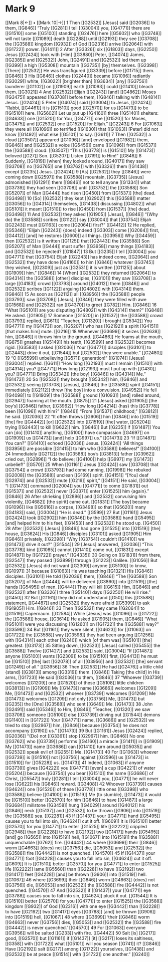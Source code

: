 # Mark 9
[[Mark 8|←]] • [[Mark 10|→]]
1 Then [[G2532]] [Jesus] said [[G2036]] to them, [[G846]] “Truly [[G281]] I tell [[G3004]] you, [[G4771]] there are [[G1510]] some [[G5100]] standing [[G2476]] here [[G5602]] who [[G3748]] will not taste [[G1089]] death [[G2288]] until [[G2193]] they see [[G3708]] the [[G3588]] kingdom [[G932]] of God [[G2316]] arrive [[G2064]] with [[G1722]] power. [[G1411]] 
2 After [[G3326]] six [[G1803]] days, [[G2250]] Jesus [[G2424]] took with [Him] [[G3880]] Peter, [[G4074]] James, [[G2385]] and [[G2532]] John, [[G2491]] and [[G2532]] led them up [[G399]] a high [[G5308]] mountain [[G3735]] [by] themselves. [[G2398]] [There] [[G2532]] He was transfigured [[G3339]] before [[G1715]] them. [[G846]] 
3 His [[G846]] clothes [[G2440]] became [[G1096]] radiantly [[G3029]] white, [[G3022]] [brighter than] [[G3634]] [any] [[G3756]] launderer [[G1102]] on [[G1909]] earth [[G1093]] could [[G1410]] bleach them. [[G3021]] 
4 And [[G2532]] Elijah [[G2243]] [and] [[G4862]] Moses [[G3475]] appeared [[G3708]] before them, [[G846]] talking with [[G4814]] Jesus. [[G2424]] 
5 Peter [[G4074]] said [[G3004]] to Jesus, [[G2424]] “Rabbi, [[G4461]] it is [[G1510]] good [[G2570]] for us [[G1473]] to be [[G1510]] here. [[G5602]] Let us put up [[G4160]] three [[G5140]] shelters: [[G4633]] one [[G1520]] for You, [[G4771]] one [[G1520]] for Moses, [[G3475]] and [[G2532]] one [[G1520]] for Elijah.” [[G2243]] 
6 For [[G1063]] they were all [[G1096]] so terrified [[G1630]] that [[G1063]] [Peter] did not know [[G1492]] what else [[G5101]] to say. [[G611]] 
7 Then [[G2532]] a cloud [[G3507]] appeared [[G1096]] [and] enveloped [[G1982]] them, [[G846]] and [[G2532]] a voice [[G5456]] came [[G1096]] from [[G1537]] the [[G3588]] cloud: [[G3507]] “This [[G3778]] is [[G1510]] My [[G1473]] beloved [[G27]] Son. [[G5207]] Listen [[G191]] to Him!” [[G846]] 
8 Suddenly, [[G1819]] [when] they looked around, [[G4017]] they saw [[G3708]] no [[G3765]] one [[G3762]] with [[G3326]] them [[G1438]] except [[G235]] Jesus. [[G2424]] 
9 [As] [[G2532]] they [[G846]] were coming down [[G2597]] the [[G3588]] mountain, [[G3735]] [Jesus] admonished [[G1291]] them [[G846]] not to tell anyone [[G1334]] what [[G3739]] they had seen [[G3708]] until [[G3752]] the [[G3588]] Son [[G5207]] of Man [[G444]] had risen [[G450]] from [[G1537]] [the] dead. [[G3498]] 
10 [So] [[G2532]] they kept [[G2902]] this [[G3588]] matter [[G3056]] to [[G4314]] themselves, [[G1438]] discussing [[G4802]] what [[G5101]] it meant [[G1510]] to rise [[G450]] from [[G1537]] [the] dead. [[G3498]] 
11 And [[G2532]] they asked [[G1905]] [Jesus], [[G846]] “{Why do} the [[G3588]] scribes [[G1122]] say [[G3004]] that [[G3754]] Elijah [[G2243]] must [[G1163]] come [[G2064]] first?” [[G4412]] 
12 He replied, [[G5346]] “Elijah [[G2243]] {does} indeed [[G3303]] come [[G2064]] first, [[G4412]] [and] he restores [[G600]] all things. [[G3956]] Why [[G4459]] then [[G2532]] is it written [[G1125]] that [[G2443]] the [[G3588]] Son [[G5207]] of Man [[G444]] must suffer [[G3958]] many things [[G4183]] and [[G2532]] be rejected? [[G1847]] 
13 But [[G235]] I tell [[G3004]] you [[G4771]] that [[G3754]] Elijah [[G2243]] has indeed come, [[G2064]] and [[G2532]] they have done [[G4160]] to him [[G846]] whatever [[G3745]] they wished, [[G2309]] just as [[G2531]] it is written [[G1125]] about [[G1909]] him.” [[G846]] 
14 [When] [[G2532]] they returned [[G2064]] to [[G4314]] the [[G3588]] [other] disciples, [[G3101]] they saw [[G3708]] a large [[G4183]] crowd [[G3793]] around [[G4012]] them [[G846]] and [[G2532]] scribes [[G1122]] arguing [[G4802]] with [[G4314]] them. [[G846]] 
15 As soon as [[G2112]] all [[G3956]] the [[G3588]] people [[G3793]] saw [[G3708]] [Jesus], [[G846]] they were filled with awe [[G1568]] and [[G2532]] ran [[G4370]] to greet [[G782]] Him. [[G846]] 
16 “What [[G5101]] are you disputing [[G4802]] with [[G4314]] them?” [[G848]] He asked. [[G1905]] 
17 Someone [[G1520]] in [[G1537]] the [[G3588]] crowd [[G3793]] replied, [[G611]] “Teacher, [[G1320]] I brought [[G5342]] You [[G4771]] my [[G1473]] son, [[G5207]] who has [[G2192]] a spirit [[G4151]] [that makes him] mute. [[G216]] 
18 Whenever [[G3699]] it seizes [[G2638]] him, [[G846]] it throws him to the ground. [[G4486]] He foams at the mouth, [[G875]] gnashes [[G5149]] his teeth, [[G3599]] and [[G2532]] becomes rigid. [[G3583]] I asked [[G2036]] Your [[G4771]] disciples [[G3101]] to [[G2443]] drive it out, [[G1544]] but [[G2532]] they were unable.” [[G2480]] 
19 “O [[G5599]] unbelieving [[G571]] generation!” [[G1074]] [Jesus] [[G3004]] replied. [[G611]] “How long [[G2193]] must I remain [[G1510]] with [[G4314]] you? [[G4771]] How long [[G2193]] must I put up with [[G430]] you? [[G4771]] Bring [[G5342]] [the boy] [[G846]] to [[G4314]] Me.” [[G1473]] 
20 So [[G2532]] they brought [[G5342]] him, [[G846]] and [[G2532]] seeing [[G3708]] [Jesus], [[G846]] the [[G3588]] spirit [[G4151]] immediately [[G2112]] threw [the boy] into a convulsion. [[G4952]] He fell [[G4098]] to [[G1909]] the [[G3588]] ground [[G1093]] [and] rolled around, [[G2947]] foaming at the mouth. [[G875]] 
21 [Jesus] asked [[G1905]] [the boy’s] [[G846]] father, [[G3962]] “How long [[G4214]] {has} this [[G3778]] been [[G1096]] with him?” [[G846]] “From [[G1537]] childhood,” [[G3812]] he said. [[G2036]] 
22 “It often throws [[G906]] him [[G846]] into [[G1519]] [the] fire [[G4442]] [or] [[G2532]] into [[G1519]] [the] water, [[G5204]] trying [[G2443]] to kill [[G622]] him. [[G846]] But [[G235]] if [[G1487]] You can [do] [[G1410]] anything, [[G5100]] have compassion [[G4697]] on [[G1909]] us [[G1473]] [and] help [[G997]] us.” [[G1473]] 
23 “If [[G1487]] You can?” [[G1410]] echoed [[G2036]] Jesus. [[G2424]] “All things [[G3956]] are possible [[G1415]] to him who [[G3588]] believes!” [[G4100]] 
24 Immediately [[G2112]] the [[G3588]] boy’s [[G3813]] father [[G3962]] cried out, [[G2896]] “I do believe; [[G4100]] help [[G997]] my [[G1473]] unbelief!” [[G570]] 
25 When [[G1161]] Jesus [[G2424]] saw [[G3708]] that [[G3754]] a crowd [[G3793]] had come running, [[G1998]] He rebuked [[G2008]] the [[G3588]] unclean [[G169]] spirit. [[G4151]] “[You] deaf [[G2974]] and [[G2532]] mute [[G216]] spirit,” [[G4151]] He said, [[G3004]] “I [[G1473]] command [[G2004]] you [[G4771]] to come [[G1831]] out [[G1537]] and [[G2532]] never [[G3371]] enter [[G1525]] him {again}.” [[G846]] 
26 After shrieking [[G2896]] and [[G2532]] convulsing him violently, [[G4682]] [the spirit] came out. [[G1831]] [The boy] became [[G1096]] like [[G5616]] a corpse, [[G3498]] so that [[G5620]] many [[G4183]] said, [[G3004]] “He is dead.” [[G599]] 
27 But [[G1161]] Jesus [[G2424]] took [[G2902]] him [[G846]] by the [[G3588]] hand [[G5495]] [and] helped him to his feet, [[G1453]] and [[G2532]] he stood up. [[G450]] 
28 After [[G2532]] [Jesus] [[G846]] had gone [[G1525]] into [[G1519]] [the] house, [[G3624]] His [[G846]] disciples [[G3101]] asked [[G1905]] Him [[G846]] privately, [[G2398]] “Why [[G3754]] couldn’t [[G1410]] we [[G1473]] drive it out?” [[G1544]] 
29 [Jesus] answered, [[G2036]] “This [[G3778]] kind [[G1085]] cannot [[G1410]] come out, [[G1831]] except [[G1487]] by [[G1722]] prayer.” [[G4335]] 
30 Going on [[G1831]] from there, [[G2547]] they passed [[G3899]] through [[G1223]] Galilee. [[G1056]] But [[G2532]] [Jesus] did not want [[G2309]] anyone [[G5100]] to know, [[G1097]] 
31 because [[G1063]] He was teaching [[G1321]] His [[G846]] disciples. [[G3101]] He told [[G2036]] them, [[G846]] “The [[G3588]] Son [[G5207]] of Man [[G444]] will be delivered [[G3860]] into [[G1519]] [the] hands [[G5495]] of men. [[G444]] They will kill [[G615]] Him, [[G846]] and [[G2532]] after [[G3326]] three [[G5140]] days [[G2250]] He will rise.” [[G450]] 
32 But [[G1161]] they did not understand [[G50]] this [[G3588]] statement, [[G4487]] and [[G2532]] they were afraid [[G5399]] to ask [[G1905]] Him. [[G846]] 
33 Then [[G2532]] they came [[G2064]] to [[G1519]] Capernaum. [[G2584]] While [Jesus] was [[G1096]] in [[G1722]] the [[G3588]] house, [[G3614]] He asked [[G1905]] them, [[G846]] “What [[G5101]] were you discussing [[G1260]] on [[G1722]] the [[G3588]] way?” [[G3598]] 
34 But [[G1161]] they were silent, [[G4623]] for [[G1063]] on [[G1722]] the [[G3588]] way [[G3598]] they had been arguing [[G1256]] with [[G4314]] each other [[G240]] which [of them was] [[G5101]] [the] greatest. [[G3173]] 
35 Sitting down, [[G2523]] [Jesus] called [[G5455]] the [[G3588]] Twelve [[G1427]] and [[G2532]] said, [[G3004]] “If [[G1487]] anyone [[G5100]] wants [[G2309]] to be [[G1510]] first, [[G4413]] he must be [[G1510]] [the] last [[G2078]] of all [[G3956]] and [[G2532]] [the] servant [[G1249]] of all.” [[G3956]] 
36 Then [[G2532]] He had [[G2476]] a little child {stand} [[G3813]] among [[G3319]] them. [[G846]] Taking [the child] in His arms, [[G1723]] He said [[G2036]] to them, [[G846]] 
37 “Whoever [[G3739]] welcomes [[G1209]] one [[G1520]] of these [[G5108]] little children [[G3813]] in [[G1909]] My [[G1473]] name [[G3686]] welcomes [[G1209]] Me, [[G1473]] and [[G2532]] whoever [[G3739]] welcomes [[G1209]] Me [[G1473]] welcomes [[G1209]] not only [[G3756]] Me, [[G1473]] but [[G235]] the [One] [[G3588]] who sent [[G649]] Me. [[G1473]] 
38 John [[G2491]] said [[G5346]] to Him, [[G846]] “Teacher, [[G1320]] we saw [[G3708]] someone [[G5100]] else [[G3739]] driving out [[G1544]] demons [[G1140]] in [[G1722]] Your [[G4771]] name, [[G3686]] and [[G2532]] we tried to stop [[G2967]] him, [[G846]] because [[G3754]] he does not accompany [[G190]] us.” [[G1473]] 
39 But [[G1161]] Jesus [[G2424]] replied, [[G2036]] “{Do} not [[G3361]] stop [[G2967]] him. [[G846]] No one [[G3762]] who [[G3739]] performs [[G4160]] a miracle [[G1411]] in [[G1909]] My [[G1473]] name [[G3686]] can [[G1410]] turn around [[G5035]] and [[G2532]] speak evil of [[G2551]] Me. [[G1473]] 
40 For [[G1063]] whoever [[G3739]] is [[G1510]] not [[G3756]] against [[G2596]] us [[G1473]] is [[G1510]] for [[G5228]] us. [[G1473]] 
41 Indeed, [[G1063]] if anyone [[G3739]] gives [[G4222]] you [[G4771]] [even] a cup [[G4221]] of water [[G5204]] because [[G3754]] you bear [[G1510]] the name [[G3686]] of Christ, [[G5547]] truly [[G281]] I tell [[G3004]] you, [[G4771]] he will never lose [[G622]] his [[G846]] reward. [[G3408]] 
42 Whoever [[G3739]] causes [[G4624]] one [[G1520]] of these [[G3778]] little ones [[G3398]] who [[G3588]] believe [[G4100]] in [[G1519]] Me {to stumble}, [[G1473]] it would be [[G1510]] better [[G2570]] for him [[G846]] to have [[G1487]] a large [[G3684]] millstone [[G3458]] hung [[G4029]] around [[G4012]] his [[G846]] neck [[G5137]] and [[G2532]] to be thrown [[G906]] into [[G1519]] the [[G3588]] sea. [[G2281]] 
43 If [[G1437]] your [[G4771]] hand [[G5495]] causes you to fall into sin, [[G4624]] cut it off. [[G609]] It is [[G1510]] better [[G2570]] for you [[G4771]] to enter [[G1525]] life [[G2222]] crippled [[G2948]] than [[G2228]] to have [[G2192]] two [[G1417]] hands [[G5495]] [and] go [[G565]] into [[G1519]] hell, [[G1067]] into [[G1519]] the [[G3588]] unquenchable [[G762]] fire. [[G4442]] 
44 where [[G3699]] their [[G846]] worm [[G4663]] {does} not [[G3756]] die, [[G5053]] and [[G2532]] the [[G3588]] fire [[G4442]] is not quenched. [[G4570]] 
45 If [[G1437]] your [[G4771]] foot [[G4228]] causes you to fall into sin, [[G4624]] cut it off. [[G609]] It is [[G1510]] better [[G2570]] for you [[G4771]] to enter [[G1525]] life [[G2222]] lame [[G5560]] than [[G2228]] to have [[G2192]] two [[G1417]] feet [[G4228]] [and] be thrown [[G906]] into [[G1519]] hell. [[G1067]] 
46 where [[G3699]] their [[G846]] worm [[G4663]] {does} not [[G3756]] die, [[G5053]] and [[G2532]] the [[G3588]] fire [[G4442]] is not quenched. [[G4570]] 
47 And [[G2532]] if [[G1437]] your [[G4771]] eye [[G3788]] causes you to fall into sin, [[G4624]] pluck it out. [[G1544]] It is [[G1510]] better [[G2570]] for you [[G4771]] to enter [[G1525]] the [[G3588]] kingdom [[G932]] of God [[G2316]] with one eye [[G3442]] than [[G2228]] to have [[G2192]] two [[G1417]] eyes [[G3788]] [and] be thrown [[G906]] into [[G1519]] hell, [[G1067]] 
48 where [[G3699]] ‘their [[G846]] worm [[G4663]] never [[G3756]] dies, [[G5053]] and [[G2532]] the [[G3588]] fire [[G4442]] is never quenched.’ [[G4570]] 
49 For [[G1063]] everyone [[G3956]] will be salted [[G233]] with fire. [[G4442]] 
50 Salt [is] [[G217]] good, [[G2570]] but [[G1161]] if [[G1437]] [it] [[G217]] loses its saltiness, [[G358]] with [[G1722]] what [[G5101]] will you season [[G741]] it? [[G846]] Have [[G2192]] salt [[G217]] among [[G1722]] yourselves, [[G1438]] and [[G2532]] be at peace [[G1514]] with [[G1722]] one another.” [[G240]] 

